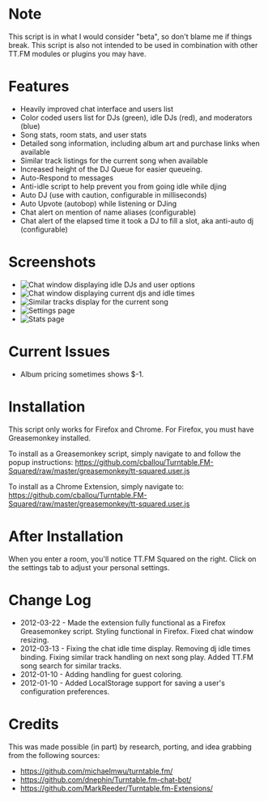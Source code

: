 Note
====

This script is in what I would consider "beta", so don't blame me if things break. This script is also not intended to be used
in combination with other TT.FM modules or plugins you may have.

Features
========
* Heavily improved chat interface and users list
* Color coded users list for DJs (green), idle DJs (red), and moderators (blue)
* Song stats, room stats, and user stats
* Detailed song information, including album art and purchase links when available
* Similar track listings for the current song when available
* Increased height of the DJ Queue for easier queueing.
* Auto-Respond to messages
* Anti-idle script to help prevent you from going idle while djing
* Auto DJ (use with caution, configurable in milliseconds)
* Auto Upvote (autobop) while listening or DJing
* Chat alert on mention of name aliases (configurable)
* Chat alert of the elapsed time it took a DJ to fill a slot, aka anti-auto dj (configurable)

Screenshots
===========
* ![Chat window displaying idle DJs and user options](https://github.com/cballou/Turntable.FM-Squared/blob/master/screenshots/screenshot-chat-user-options.jpg)
* ![Chat window displaying current djs and idle times](https://github.com/cballou/Turntable.FM-Squared/blob/master/screenshots/screenshot-chat-window.jpeg)
* ![Similar tracks display for the current song](https://github.com/cballou/Turntable.FM-Squared/blob/master/screenshots/screenshot-similar-track-search.jpg)
* ![Settings page](https://github.com/cballou/Turntable.FM-Squared/blob/master/screenshots/screenshot-settings.jpg)
* ![Stats page](https://github.com/cballou/Turntable.FM-Squared/blob/master/screenshots/screenshot-stats.jpg)

Current Issues
==============

* Album pricing sometimes shows $-1.

Installation
============

This script only works for Firefox and Chrome.
For Firefox, you must have Greasemonkey installed.

To install as a Greasemonkey script, simply navigate to and follow the popup instructions:
https://github.com/cballou/Turntable.FM-Squared/raw/master/greasemonkey/tt-squared.user.js

To install as a Chrome Extension, simply navigate to:
https://github.com/cballou/Turntable.FM-Squared/raw/master/greasemonkey/tt-squared.user.js

After Installation
==================
When you enter a room, you'll notice TT.FM Squared on the right. Click on the settings tab to adjust your personal settings.

Change Log
==========

* 2012-03-22 - Made the extension fully functional as a Firefox Greasemonkey script. Styling functional in Firefox. Fixed chat window resizing.
* 2012-03-13 - Fixing the chat idle time display. Removing dj idle times binding. Fixing similar track handling on next song play. Added TT.FM song search for similar tracks.
* 2012-01-10 - Adding handling for guest coloring.
* 2012-01-10 - Added LocalStorage support for saving a user's configuration preferences.

Credits
=======
This was made possible (in part) by research, porting, and idea grabbing from the following sources:

* https://github.com/michaelmwu/turntable.fm/
* https://github.com/dnephin/Turntable.fm-chat-bot/
* https://github.com/MarkReeder/Turntable.fm-Extensions/

